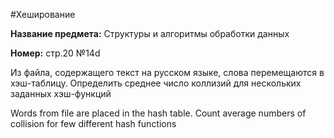 #Хеширование

**Название предмета:** Структуры и алгоритмы обработки данных

**Номер:** стр.20 №14d

Из файла, содержащего текст на русском языке, слова перемещаются в хэш-таблицу. Определить среднее число коллизий для нескольких заданных хэш-функций

Words from file are placed in the hash table. Count average numbers of collision
for few different hash functions 
